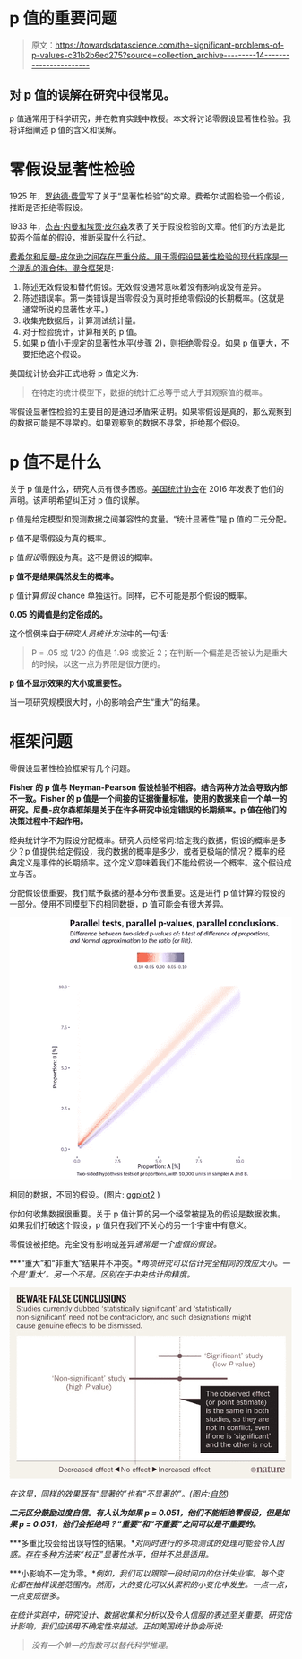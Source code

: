 # p 值的重要问题

> 原文：<https://towardsdatascience.com/the-significant-problems-of-p-values-c31b2b6ed275?source=collection_archive---------14----------------------->

## 对 p 值的误解在研究中很常见。

p 值通常用于科学研究，并在教育实践中教授。本文将讨论零假设显著性检验。我将详细阐述 p 值的含义和误解。

# 零假设显著性检验

1925 年，[罗纳德·费雪](http://www.haghish.com/resources/materials/Statistical_Methods_for_Research_Workers.pdf)写了关于“显著性检验”的文章。费希尔试图检验一个假设，推断是否拒绝零假设。

1933 年，[杰吉·内曼和埃贡·皮尔森](https://www.jstor.org/stable/91247?origin=ads&seq=1)发表了关于假设检验的文章。他们的方法是比较两个简单的假设，推断采取什么行动。

[费希尔和尼曼-皮尔逊之间存在严重分歧。用于零假设显著性检验的现代程序是一个混乱的混合体。](https://www.uv.es/sestio/TechRep/tr14-03.pdf)[混合框架](https://statistics.laerd.com/statistical-guides/hypothesis-testing-3.php)是:

1.  陈述无效假设和替代假设。无效假设通常意味着没有影响或没有差异。
2.  陈述错误率。第一类错误是当零假设为真时拒绝零假设的长期概率。(这就是通常所说的显著性水平。)
3.  收集完数据后，计算测试统计量。
4.  对于检验统计，计算相关的 p 值。
5.  如果 p 值小于规定的显著性水平(步骤 2)，则拒绝零假设。如果 p 值更大，不要拒绝这个假设。

美国统计协会非正式地将 p 值定义为:

> 在特定的统计模型下，数据的统计汇总等于或大于其观察值的概率。

零假设显著性检验的主要目的是通过矛盾来证明。如果零假设是真的，那么观察到的数据可能是不寻常的。如果观察到的数据不寻常，拒绝那个假设。

# p 值不是什么

关于 p 值是什么，研究人员有很多困惑。[美国统计协会](https://amstat.tandfonline.com/doi/full/10.1080/00031305.2016.1154108)在 2016 年发表了他们的声明。该声明希望纠正对 p 值的误解。

p 值是给定模型和观测数据之间兼容性的度量。“统计显著性”是 p 值的二元分配。

p 值不是零假设为真的概率。

p 值*假设*零假设为真。这不是假设的概率。

**p 值不是结果偶然发生的概率。**

p 值计算*假设* chance 单独运行。同样，它不可能是那个假设的概率。

**0.05 的阈值是约定俗成的。**

这个惯例来自于*研究人员统计方法*中的一句话:

> P = .05 或 1/20 的值是 1.96 或接近 2；在判断一个偏差是否被认为是重大的时候，以这一点为界限是很方便的。

**p 值不显示效果的大小或重要性。**

当一项研究规模很大时，小的影响会产生“重大”的结果。

# 框架问题

零假设显著性检验框架有几个问题。

**Fisher 的 p 值与 Neyman-Pearson 假设检验不相容。结合两种方法会导致内部不一致。Fisher 的 p 值是一个间接的证据衡量标准，使用的数据来自一个单一的研究。尼曼-皮尔森框架是关于在许多研究中设定错误的长期频率。p 值在他们的决策过程中不起作用。**

经典统计学不为假设分配概率。研究人员经常问:给定我的数据，假设的概率是多少？p 值提供:给定假设，我的数据的概率是多少，或者更极端的情况？概率的经典定义是事件的长期频率。这个定义意味着我们不能给假说一个概率。这个假设成立与否。

分配假设很重要。我们赋予数据的基本分布很重要。这是进行 p 值计算的假设的一部分。使用不同模型下的相同数据，p 值可能会有很大差异。

![](img/fb3f5bea1ac324d219dfedd9b9059bb3.png)

相同的数据，不同的假设。(图片: [ggplot2](https://rpubs.com/anthonybmasters/parallel-tests) )

你如何收集数据很重要。关于 p 值计算的另一个经常被提及的假设是数据收集。如果我们打破这个假设，p 值只在我们不关心的另一个宇宙中有意义。

零假设被拒绝。完全没有影响或差异*通常是一个虚假的假设。*

***“重大”和“非重大”结果并不冲突。**两项研究可以估计完全相同的效应大小。一个是‘重大’。另一个不是。区别在于中央估计的精度。*

*![](img/9abfccd004445d3b8b263586d53cbc12.png)*

*在这里，同样的效果既有“显著的”也有“不显著的”。(图片:[自然](https://www.nature.com/articles/d41586-019-00857-9))*

***二元区分鼓励过度自信。有人认为如果 p = 0.051，他们不能拒绝零假设，但是如果 p = 0.051，他们会拒绝吗？“重要”和“不重要”之间可以是不重要的。***

***多重比较会给出误导性的结果。**对同时进行的多项测试的处理可能会令人困惑。[存在多种方法](http://nebc.nerc.ac.uk/courses/GeneSpring/GS_Mar2006/Multiple%20testing%20corrections.pdf)来“校正”显著性水平，但并不总是适用。*

***小影响不一定为零。**例如，我们可以跟踪一段时间内的估计失业率。每个变化都在抽样误差范围内。然而，大的变化可以从累积的小变化中发生。一点一点，一点变成很多。*

*在统计实践中，研究设计、数据收集和分析以及令人信服的表述至关重要。研究估计影响，我们应该用不确定性来描述。正如美国统计协会所说:*

> *没有一个单一的指数可以替代科学推理。*